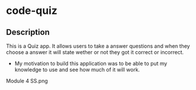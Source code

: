# code-quiz

## Description
This is a Quiz app. It allows users to take a answer questions and when they choose a answer it will state wether or not they got it correct or incorrect. 

* My motivation to build this application was to be able to put my knowledge to use and see how much of it will work.

Module 4 SS.png 